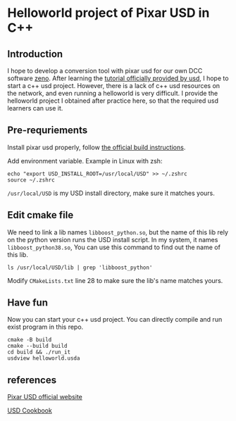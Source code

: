 # Helloworld project of Pixar USD in C++
## Introduction
I hope to develop a conversion tool with pixar usd for our own DCC software [zeno](https://github.com/zenustech/zeno). After learning the [tutorial officially provided by usd](https://graphics.pixar.com/usd/release/tut_usd_tutorials.html#), I hope to start a c++ usd project. However, there is a lack of c++ usd resources on the network, and even running a helloworld is very difficult. I provide the helloworld project I obtained after practice here, so that the required usd learners can use it.

## Pre-requriements
Install pixar usd properly, follow [the official build instructions](https://github.com/PixarAnimationStudios/USD#3-run-the-script).

Add environment variable. Example in Linux with zsh:
```shell
echo "export USD_INSTALL_ROOT=/usr/local/USD" >> ~/.zshrc
source ~/.zshrc
```
`/usr/local/USD` is my USD install directory, make sure it matches yours.

## Edit cmake file
We need to link a lib names `libboost_python.so`, but the name of this lib rely on the python version runs the USD install script. In my system, it names `libboost_python38.so`, You can use this command to find out the name of this lib.
```shell
ls /usr/local/USD/lib | grep 'libboost_python'
```
Modify `CMakeLists.txt` line 28 to make sure the lib's name matches yours.

## Have fun
Now you can start your c++ usd project.
You can directly compile and run exist program in this repo.
```shell
cmake -B build
cmake --build build
cd build && ./run_it
usdview helloworld.usda
```

## references
[Pixar USD official website](https://graphics.pixar.com/usd/)

[USD Cookbook](https://github.com/ColinKennedy/USD-Cookbook)
